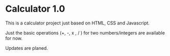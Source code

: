 # Calculator 1.0

This is a calculator project just based on HTML, CSS and Javascript.

Just the basic operations (+, -, x , / ) for two numbers/integers are available for now.

Updates are planed.
